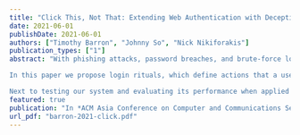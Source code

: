 ```yaml
---
title: "Click This, Not That: Extending Web Authentication with Deception"
date: 2021-06-01
publishDate: 2021-06-01
authors: ["Timothy Barron", "Johnny So", "Nick Nikiforakis"]
publication_types: ["1"]
abstract: "With phishing attacks, password breaches, and brute-force login attacks presenting constant threats, it is clear that passwords alone are inadequate for protecting the web applications entrusted with our personal data. Instead, web applications should practice defense in depth and give users multiple ways to secure their accounts.

In this paper we propose login rituals, which define actions that a user must take to authenticate, and web tripwires, which define actions that a user must not take to remain authenticated. These actions outline expected behavior of users familiar with their individual setups on applications they use often. We show how we can detect and prevent intrusions from web attackers lacking this familiarity with their victim’s behavior. We design a modular and application-agnostic system that incorporates these two mechanisms, allowing us to add an additional layer of deception-based security to existing web applications without modifying the applications themselves.

Next to testing our system and evaluating its performance when applied to five popular open-source web applications, we demonstrate the promising nature of these mechanisms through a user study. Specifically, we evaluate the detection rate of tripwires against simulated attackers, 88% of whom clicked on at least one tripwire. We also observe web users' creation of personalized login rituals and evaluate the practicality and memorability of these rituals over time. Out of 39 user-created rituals, all of them are unique and 79% of users were able to reproduce their rituals even a week after creation."
featured: true
publication: "In *ACM Asia Conference on Computer and Communications Security (AsiaCCS)*, 2021"
url_pdf: "barron-2021-click.pdf"
---
```

